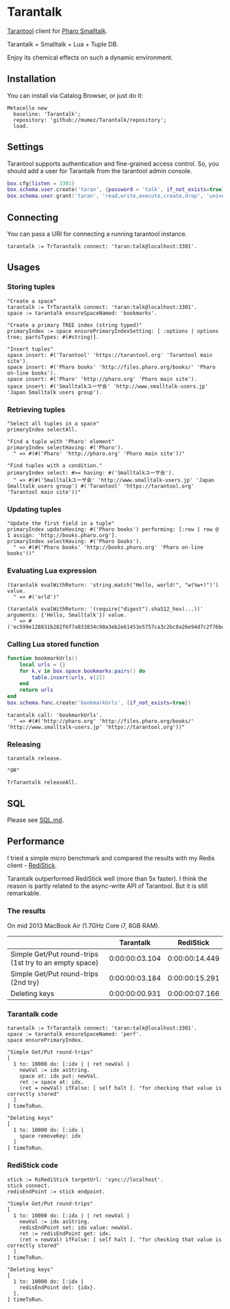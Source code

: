 Tarantalk
========

[Tarantool](https://tarantool.org/ "Tarantool") client for [Pharo Smalltalk](http://www.pharo-project.org/ "Pharo").

Tarantalk = Smalltalk + Lua + Tuple DB.

Enjoy its chemical effects on such a dynamic environment. 

## Installation ##

You can install via Catalog Browser, or just do it:

```Smalltalk
Metacello new
  baseline: 'Tarantalk';
  repository: 'github://mumez/Tarantalk/repository';
  load.
```

## Settings ##

Tarantool supports authentication and fine-grained access control. So, you should add a user for Tarantalk from the tarantool admin console.

```Lua
box.cfg{listen = 3301}
box.schema.user.create('taran', {password = 'talk', if_not_exists=true}})
box.schema.user.grant('taran', 'read,write,execute,create,drop', 'universe', nil, {if_not_exists=true})
```

## Connecting

You can pass a URI for connecting a running tarantool instance.

```Smalltalk
tarantalk := TrTarantalk connect: 'taran:talk@localhost:3301'.
```

## Usages ##

### Storing tuples

```Smalltalk
"Create a space"
tarantalk := TrTarantalk connect: 'taran:talk@localhost:3301'.
space := tarantalk ensureSpaceNamed: 'bookmarks'.
```

```Smalltalk
"Create a primary TREE index (string typed)"
primaryIndex := space ensurePrimaryIndexSetting: [ :options | options tree; partsTypes: #(#string)].
```

```Smalltalk
"Insert tuples"
space insert: #('Tarantool' 'https://tarantool.org' 'Tarantool main site').
space insert: #('Pharo books' 'http://files.pharo.org/books/' 'Pharo on-line books').
space insert: #('Pharo' 'http://pharo.org' 'Pharo main site').
space insert: #('Smalltalkユーザ会' 'http://www.smalltalk-users.jp' 'Japan Smalltalk users group').
```

### Retrieving tuples

```Smalltalk
"Select all tuples in a space"
primaryIndex selectAll.
```
```Smalltalk
"Find a tuple with 'Pharo' element"
primaryIndex selectHaving: #('Pharo').
  " => #(#('Pharo' 'http://pharo.org' 'Pharo main site'))"
```
```Smalltalk
"Find tuples with a condition."
primaryIndex select: #>= having: #('Smalltalkユーザ会').
  " => #(#('Smalltalkユーザ会' 'http://www.smalltalk-users.jp' 'Japan Smalltalk users group') #('Tarantool' 'https://tarantool.org' 'Tarantool main site'))"
```

### Updating tuples
```Smalltalk
"Update the first field in a tuple"
primaryIndex updateHaving: #('Pharo books') performing: [:row | row @ 1 assign: 'http://books.pharo.org'].
primaryIndex selectHaving: #('Pharo books').
  " => #(#('Pharo books' 'http://books.pharo.org' 'Pharo on-line books'))"
```

### Evaluating Lua expression

```Smalltalk
(tarantalk evalWithReturn: 'string.match("Hello, world!", "w(%w+)")') value.
  " => #('orld')"
```

```Smalltalk
(tarantalk evalWithReturn: '(require("digest").sha512_hex(...))' arguments: {'Hello, Smalltalk'}) value.
  " => #('ec599e128831b282f6f7a833834c90a3eb2e61453e5757ca3c2bc8a26e94d7c2f76bd6a7ce33df2427f3821e44a12d26781d39eac6782b59a649950ea59f9e13')"
```

### Calling Lua stored function

```Lua
function bookmarkUrls()
	local urls = {}
	for k,v in box.space.bookmarks:pairs() do
		table.insert(urls, v[2])
	end
	return urls
end
box.schema.func.create('bookmarkUrls', {if_not_exists=true})
```

```Smalltalk
tarantalk call: 'bookmarkUrls'.
  " => #(#('http://pharo.org' 'http://files.pharo.org/books/' 'http://www.smalltalk-users.jp' 'https://tarantool.org'))"
```

### Releasing

```Smalltalk
tarantalk release.

"OR"

TrTarantalk releaseAll.
```
## SQL

Please see [SQL.md](./doc/SQL.md).

## Performance

I tried a simple micro benchmark and compared the results with my Redis client - [RediStick](<http://smalltalkhub.com/#!/~MasashiUmezawa/RediStick> "RediStick").

Tarantalk outperformed RediStick well (more than 5x faster).
I think the reason is partly related to the async-write API of Tarantool. But it is still remarkable.

### The results
On mid 2013 MacBook Air (1.7GHz Core i7, 8GB RAM).

|  | Tarantalk | RediStick |
|-----------|-----------|-----------|
| Simple Get/Put round-trips (1st try to an empty space) | 0:00:00:03.104 | 0:00:00:14.449 |
| Simple Get/Put round-trips (2nd try) | 0:00:00:03.184 | 0:00:00:15.291 |
| Deleting keys | 0:00:00:00.931 | 0:00:00:07.166 |

### Tarantalk code
```Smalltalk
tarantalk := TrTarantalk connect: 'taran:talk@localhost:3301'.
space := tarantalk ensureSpaceNamed: 'perf'.
space ensurePrimaryIndex.
```

```Smalltalk
"Simple Get/Put round-trips"
[  
  1 to: 10000 do: [:idx | | ret newVal |
    newVal := idx asString.
    space at: idx put: newVal.
    ret := space at: idx.
    (ret = newVal) ifFalse: [ self halt ]. "for checking that value is correctly stored"
  ]
] timeToRun.
```
```Smalltalk
"Deleting keys"
[  
  1 to: 10000 do: [:idx | 
    space removeKey: idx
  ]
] timeToRun.
```

### RediStick code

```Smalltalk
stick := RsRediStick targetUrl: 'sync://localhost'.
stick connect.
redisEndPoint := stick endpoint.
```

```Smalltalk
"Simple Get/Put round-trips"
[  
  1 to: 10000 do: [:idx | | ret newVal |
    newVal := idx asString.
    redisEndPoint set: idx value: newVal.
    ret := redisEndPoint get: idx.
    (ret = newVal) ifFalse: [ self halt ]. "for checking that value is correctly stored"
  ]
] timeToRun.
```
```Smalltalk
"Deleting keys"
[  
  1 to: 10000 do: [:idx |
    redisEndPoint del: {idx}.
  ].
] timeToRun.
```
